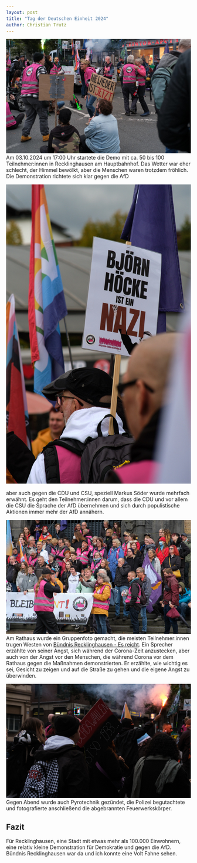 ```yaml
---
layout: post
title: "Tag der Deutschen Einheit 2024"
author: Christian Trutz
---
```


![Demo in Recklinghausen](/assets/img/2024-10-03-0039.jpg)
Am 03.10.2024 um 17:00 Uhr startete die Demo mit ca. 50 bis 100 Teilnehmer:innen in Recklinghausen am Hauptbahnhof. Das Wetter war eher schlecht, der Himmel bewölkt, aber die Menschen waren trotzdem fröhlich. Die Demonstration richtete sich klar gegen die AfD

![Höcke ist ein Nazi](/assets/img/2024-10-03-0004.jpg)

aber auch gegen die CDU und CSU, speziell Markus Söder wurde mehrfach erwähnt. Es geht den Teilnehmer:innen darum, dass die CDU und vor allem die CSU die Sprache der AfD übernehmen und sich durch populistische Aktionen immer mehr der AfD annähern.
 
![Rathaus](/assets/img/2024-10-03-0016.jpg)
Am Rathaus wurde ein Gruppenfoto gemacht, die meisten Teilnehmer:innen trugen Westen von [Bündnis Recklinghausen - Es reicht](https://www.buendnis-recklinghausen.de/). Ein Sprecher erzählte von seiner Angst, sich während der Corona-Zeit anzustecken, aber auch von der Angst vor den Menschen, die während Corona vor dem Rathaus gegen die Maßnahmen demonstrierten. Er erzählte, wie wichtig es sei, Gesicht zu zeigen und auf die Straße zu gehen und die eigene Angst zu überwinden.

![Pyrotechnik](/assets/img/2024-10-03-0025.jpg)
Gegen Abend wurde auch Pyrotechnik gezündet, die Polizei begutachtete und fotografierte anschließend die abgebrannten Feuerwerkskörper.

## Fazit
Für Recklinghausen, eine Stadt mit etwas mehr als 100.000 Einwohnern, eine relativ kleine Demonstration für Demokratie und gegen die AfD. Bündnis Recklinghausen war da und ich konnte eine Volt Fahne sehen.